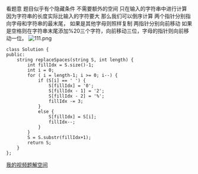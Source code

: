 看题意 题目似乎有个隐藏条件
不需要额外的空间 只在输入的字符串中进行计算
因为字符串的长度实际比输入的字符要大
那么我们可以倒序计算
两个指针分别指向字母和字符串的最末尾，
如果是其他字母则照样复制 两指针分别向前移动
如果是空格则在字符串末尾添加%20三个字符，向前移动三位，字母的指针则向前移动一位。
![111.png](https://pic.leetcode-cn.com/1614499193-jOSEku-111.png)
```
class Solution {
public:
	string replaceSpaces(string S, int length) {
		int fillIdx = S.size()-1;
		int i = 0;
		for ( i = length-1; i >= 0; i--) {
			if (S[i] == ' ') {
				S[fillIdx] = '0';
				S[fillIdx - 1] = '2';
				S[fillIdx - 2] = '%';
				fillIdx -= 3;
			}
			else {
				S[fillIdx] = S[i];
				fillIdx--;
			}
		}
		S = S.substr(fillIdx+1);
		return S;
	}
};

```

[我的视频题解空间](https://space.bilibili.com/18508846)


